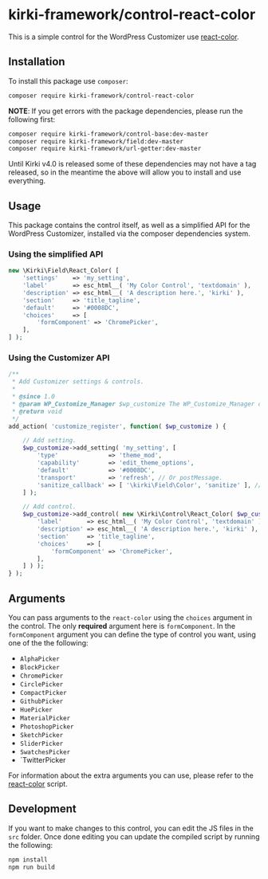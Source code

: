 # kirki-framework/control-react-color

This is a simple control for the WordPress Customizer use [react-color](https://casesandberg.github.io/react-color/).

## Installation

To install this package use `composer`:

```bash
composer require kirki-framework/control-react-color
```

**NOTE**:
If you get errors with the package dependencies, please run the following first:
```bash
composer require kirki-framework/control-base:dev-master
composer require kirki-framework/field:dev-master
composer require kirki-framework/url-getter:dev-master
```

Until Kirki v4.0 is released some of these dependencies may not have a tag released, so in the meantime the above will allow you to install and use everything.

## Usage

This package contains the control itself, as well as a simplified API for the WordPress Customizer, installed via the composer dependencies system.

### Using the simplified API

```php
new \Kirki\Field\React_Color( [
	'settings'    => 'my_setting',
	'label'       => esc_html__( 'My Color Control', 'textdomain' ),
	'description' => esc_html__( 'A description here.', 'kirki' ),
	'section'     => 'title_tagline',
	'default'     => '#0008DC',
	'choices'     => [
		'formComponent' => 'ChromePicker',
	],
] );
```

### Using the Customizer API
```php
/**
 * Add Customizer settings & controls.
 *
 * @since 1.0
 * @param WP_Customize_Manager $wp_customize The WP_Customize_Manager object.
 * @return void
 */
add_action( 'customize_register', function( $wp_customize ) {

    // Add setting.
	$wp_customize->add_setting( 'my_setting', [
		'type'              => 'theme_mod',
		'capability'        => 'edit_theme_options',
		'default'           => '#0008DC',
		'transport'         => 'refresh', // Or postMessage.
		'sanitize_callback' => [ '\kirki\Field\Color', 'sanitize' ], // Or a custom sanitization callback.
	] );

    // Add control.
	$wp_customize->add_control( new \Kirki\Control\React_Color( $wp_customize, 'my_setting', [
		'label'       => esc_html__( 'My Color Control', 'textdomain' ),
		'description' => esc_html__( 'A description here.', 'kirki' ),
		'section'     => 'title_tagline',
		'choices'     => [
			'formComponent' => 'ChromePicker',
		],
	] ) );
} );
```

## Arguments
You can pass arguments to the `react-color` using the `choices` argument in the control.
The only **required** argument here is `formComponent`. In the `formComponent` argument you can define the type of control you want, using one of the the following:
* `AlphaPicker`
* `BlockPicker`
* `ChromePicker`
* `CirclePicker`
* `CompactPicker`
* `GithubPicker`
* `HuePicker`
* `MaterialPicker`
* `PhotoshopPicker`
* `SketchPicker`
* `SliderPicker`
* `SwatchesPicker`
* `TwitterPicker

For information about the extra arguments you can use, please refer to the [react-color](https://casesandberg.github.io/react-color/) script.

## Development

If you want to make changes to this control, you can edit the JS files in the `src` folder. Once done editing you can update the compiled script by running the following:

```bash
npm install
npm run build
```
